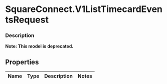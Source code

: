 # SquareConnect.V1ListTimecardEventsRequest

### Description
**Note: This model is deprecated.**



## Properties
Name | Type | Description | Notes
------------ | ------------- | ------------- | -------------


